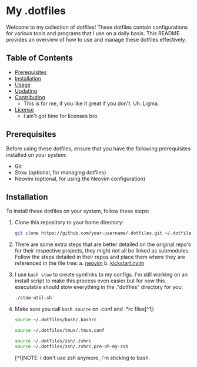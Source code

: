 # My .dotfiles

Welcome to my collection of dotfiles! These dotfiles contain configurations for various tools and programs that I use on a daily basis. This README provides an overview of how to use and manage these dotfiles effectively.

## Table of Contents

- [Prerequisites](#prerequisites)
- [Installation](#installation)
- [Usage](#usage)
- [Updating](#updating)
- [Contributing](#contributing)
   - This is for me, if you like it great if you don't. Uh. Ligma.
- [License](#license)
   - I ain't got time for licenses bro.

## Prerequisites

Before using these dotfiles, ensure that you have the following prerequisites installed on your system:

- Git
- Stow (optional, for managing dotfiles)
- Neovim (optional, for using the Neovim configuration)

## Installation

To install these dotfiles on your system, follow these steps:

1. Clone this repository to your home directory:

   ```bash
   git clone https://github.com/your-username/.dotfiles.git ~/.dotfiles
   ```
2. There are some extra steps that are better detailed on the original repo's for their respective projects, they might not all be linked as submodules. Follow the steps detailed in their repos and place them where they are referenced in the file tree:
   a. [neovim](https://github.com/neovim/neovim)
   b. [kickstart.nvim](https://github.com/nvim-lua/kickstart.nvim) 

3. I use ```bash stow``` to create symlinks to my configs. I'm still working on an install script to make this process even easier but for now this executable should stow everything in the ."dotfiles" directory for you:

   ```bash
   ./stow-util.sh
   ```

4. Make sure you call ```bash source``` on .conf and .*rc files[^1]:

   ```bash
   source ~/.dotfiles/bash/.bashrc
   ```
   ```bash
   source ~/.dotfiles/tmux/.tmux.conf
   ```
   ```bash
   source ~/.dotfiles/zsh/.zshrc
   source ~/.dotfiles/zsh/.zshrc.pre-oh-my-zsh
   ```

   [^1]NOTE: I don't use zsh anymore, I'm sticking to bash.
